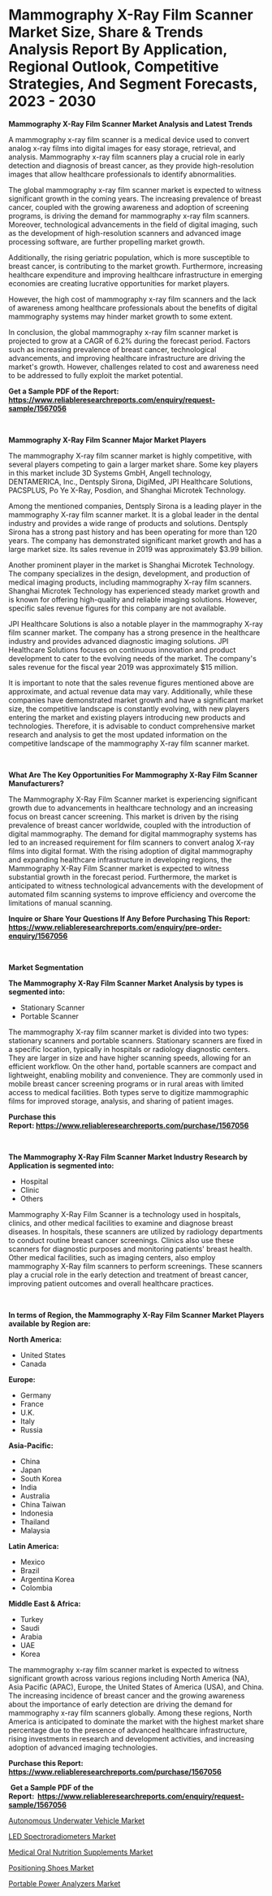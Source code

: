 <p><h1>Mammography X-Ray Film Scanner Market Size, Share & Trends Analysis Report By Application, Regional Outlook, Competitive Strategies, And Segment Forecasts, 2023 - 2030</h1></p><p><strong>Mammography X-Ray Film Scanner Market Analysis and Latest Trends</strong></p>
<p><p>A mammography x-ray film scanner is a medical device used to convert analog x-ray films into digital images for easy storage, retrieval, and analysis. Mammography x-ray film scanners play a crucial role in early detection and diagnosis of breast cancer, as they provide high-resolution images that allow healthcare professionals to identify abnormalities.</p><p>The global mammography x-ray film scanner market is expected to witness significant growth in the coming years. The increasing prevalence of breast cancer, coupled with the growing awareness and adoption of screening programs, is driving the demand for mammography x-ray film scanners. Moreover, technological advancements in the field of digital imaging, such as the development of high-resolution scanners and advanced image processing software, are further propelling market growth.</p><p>Additionally, the rising geriatric population, which is more susceptible to breast cancer, is contributing to the market growth. Furthermore, increasing healthcare expenditure and improving healthcare infrastructure in emerging economies are creating lucrative opportunities for market players.</p><p>However, the high cost of mammography x-ray film scanners and the lack of awareness among healthcare professionals about the benefits of digital mammography systems may hinder market growth to some extent.</p><p>In conclusion, the global mammography x-ray film scanner market is projected to grow at a CAGR of 6.2% during the forecast period. Factors such as increasing prevalence of breast cancer, technological advancements, and improving healthcare infrastructure are driving the market's growth. However, challenges related to cost and awareness need to be addressed to fully exploit the market potential.</p></p>
<p><strong>Get a Sample PDF of the Report:&nbsp; <a href="https://www.reliableresearchreports.com/enquiry/request-sample/1567056">https://www.reliableresearchreports.com/enquiry/request-sample/1567056</a></strong></p>
<p>&nbsp;</p>
<p><strong>Mammography X-Ray Film Scanner Major Market Players</strong></p>
<p><p>The mammography X-ray film scanner market is highly competitive, with several players competing to gain a larger market share. Some key players in this market include 3D Systems GmbH, Angell technology, DENTAMERICA, Inc., Dentsply Sirona, DigiMed, JPI Healthcare Solutions, PACSPLUS, Po Ye X-Ray, Posdion, and Shanghai Microtek Technology.</p><p>Among the mentioned companies, Dentsply Sirona is a leading player in the mammography X-ray film scanner market. It is a global leader in the dental industry and provides a wide range of products and solutions. Dentsply Sirona has a strong past history and has been operating for more than 120 years. The company has demonstrated significant market growth and has a large market size. Its sales revenue in 2019 was approximately $3.99 billion.</p><p>Another prominent player in the market is Shanghai Microtek Technology. The company specializes in the design, development, and production of medical imaging products, including mammography X-ray film scanners. Shanghai Microtek Technology has experienced steady market growth and is known for offering high-quality and reliable imaging solutions. However, specific sales revenue figures for this company are not available.</p><p>JPI Healthcare Solutions is also a notable player in the mammography X-ray film scanner market. The company has a strong presence in the healthcare industry and provides advanced diagnostic imaging solutions. JPI Healthcare Solutions focuses on continuous innovation and product development to cater to the evolving needs of the market. The company's sales revenue for the fiscal year 2019 was approximately $15 million.</p><p>It is important to note that the sales revenue figures mentioned above are approximate, and actual revenue data may vary. Additionally, while these companies have demonstrated market growth and have a significant market size, the competitive landscape is constantly evolving, with new players entering the market and existing players introducing new products and technologies. Therefore, it is advisable to conduct comprehensive market research and analysis to get the most updated information on the competitive landscape of the mammography X-ray film scanner market.</p></p>
<p>&nbsp;</p>
<p><strong>What Are The Key Opportunities For Mammography X-Ray Film Scanner Manufacturers?</strong></p>
<p><p>The Mammography X-Ray Film Scanner market is experiencing significant growth due to advancements in healthcare technology and an increasing focus on breast cancer screening. This market is driven by the rising prevalence of breast cancer worldwide, coupled with the introduction of digital mammography. The demand for digital mammography systems has led to an increased requirement for film scanners to convert analog X-ray films into digital format. With the rising adoption of digital mammography and expanding healthcare infrastructure in developing regions, the Mammography X-Ray Film Scanner market is expected to witness substantial growth in the forecast period. Furthermore, the market is anticipated to witness technological advancements with the development of automated film scanning systems to improve efficiency and overcome the limitations of manual scanning.</p></p>
<p><strong>Inquire or Share Your Questions If Any Before Purchasing This Report: <a href="https://www.reliableresearchreports.com/enquiry/pre-order-enquiry/1567056">https://www.reliableresearchreports.com/enquiry/pre-order-enquiry/1567056</a></strong></p>
<p>&nbsp;</p>
<p><strong>Market Segmentation</strong></p>
<p><strong>The Mammography X-Ray Film Scanner Market Analysis by types is segmented into:</strong></p>
<p><ul><li>Stationary Scanner</li><li>Portable Scanner</li></ul></p>
<p><p>The mammography X-ray film scanner market is divided into two types: stationary scanners and portable scanners. Stationary scanners are fixed in a specific location, typically in hospitals or radiology diagnostic centers. They are larger in size and have higher scanning speeds, allowing for an efficient workflow. On the other hand, portable scanners are compact and lightweight, enabling mobility and convenience. They are commonly used in mobile breast cancer screening programs or in rural areas with limited access to medical facilities. Both types serve to digitize mammographic films for improved storage, analysis, and sharing of patient images.</p></p>
<p><strong>Purchase this Report:&nbsp;<a href="https://www.reliableresearchreports.com/purchase/1567056">https://www.reliableresearchreports.com/purchase/1567056</a></strong></p>
<p>&nbsp;</p>
<p><strong>The Mammography X-Ray Film Scanner Market Industry Research by Application is segmented into:</strong></p>
<p><ul><li>Hospital</li><li>Clinic</li><li>Others</li></ul></p>
<p><p>Mammography X-Ray Film Scanner is a technology used in hospitals, clinics, and other medical facilities to examine and diagnose breast diseases. In hospitals, these scanners are utilized by radiology departments to conduct routine breast cancer screenings. Clinics also use these scanners for diagnostic purposes and monitoring patients' breast health. Other medical facilities, such as imaging centers, also employ mammography X-Ray film scanners to perform screenings. These scanners play a crucial role in the early detection and treatment of breast cancer, improving patient outcomes and overall healthcare practices.</p></p>
<p>&nbsp;</p>
<p><strong>In terms of Region, the Mammography X-Ray Film Scanner Market Players available by Region are:</strong></p>
<p>
    <p> <strong> North America: </strong>
        <ul>
            <li>United States</li>
            <li>Canada</li>
        </ul>
        </p> 
    <p> <strong> Europe: </strong>
        <ul>
            <li>Germany</li>
            <li>France</li>
            <li>U.K.</li>
            <li>Italy</li>
            <li>Russia</li>
        </ul>
        </p> 
    <p> <strong> Asia-Pacific: </strong>
        <ul>
            <li>China</li>
            <li>Japan</li>
            <li>South Korea</li>
            <li>India</li>
            <li>Australia</li>
            <li>China Taiwan</li>
            <li>Indonesia</li>
            <li>Thailand</li>
            <li>Malaysia</li>
        </ul>
        </p> 
    <p> <strong> Latin America: </strong>
        <ul>
            <li>Mexico</li>
            <li>Brazil</li>
            <li>Argentina Korea</li>
            <li>Colombia</li>
        </ul>
        </p> 
    <p> <strong> Middle East & Africa: </strong>
        <ul>
            <li>Turkey</li>
            <li>Saudi</li>
            <li>Arabia</li>
            <li>UAE</li>
            <li>Korea</li>
        </ul>
    </p>
    </p>
<p><p>The mammography x-ray film scanner market is expected to witness significant growth across various regions including North America (NA), Asia Pacific (APAC), Europe, the United States of America (USA), and China. The increasing incidence of breast cancer and the growing awareness about the importance of early detection are driving the demand for mammography x-ray film scanners globally. Among these regions, North America is anticipated to dominate the market with the highest market share percentage due to the presence of advanced healthcare infrastructure, rising investments in research and development activities, and increasing adoption of advanced imaging technologies.</p></p>
<p><strong>Purchase this Report: <a href="https://www.reliableresearchreports.com/purchase/1567056">https://www.reliableresearchreports.com/purchase/1567056</a></strong></p>
<p>&nbsp;<strong>Get a Sample PDF of the Report:&nbsp;&nbsp;<a href="https://www.reliableresearchreports.com/enquiry/request-sample/1567056">https://www.reliableresearchreports.com/enquiry/request-sample/1567056</a></strong></p>
<p><strong></strong></p>
<p><p><a href="https://medium.com/@edenkrajcik/autonomous-underwater-vehicle-market-size-growth-forecast-2023-2030-2aa8a9aec7ac">Autonomous Underwater Vehicle Market</a></p><p><a href="https://www.linkedin.com/pulse/decoding-led-spectroradiometers-market-deep-dive-latest-hvwoe/">LED Spectroradiometers Market</a></p><p><a href="https://github.com/mahnoor2003/Market-Research-Report-List-1/blob/main/medical-oral-nutrition-supplements-market.md">Medical Oral Nutrition Supplements Market</a></p><p><a href="https://github.com/abdelrhmankishk22/Market-Research-Report-List-1/blob/main/positioning-shoes-market.md">Positioning Shoes Market</a></p><p><a href="https://www.linkedin.com/pulse/portable-power-analyzers-market-research-report-unlocks-otx6e/">Portable Power Analyzers Market</a></p></p>